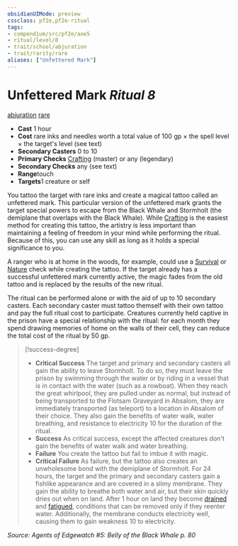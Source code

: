 ```yaml
---
obsidianUIMode: preview
cssclass: pf2e,pf2e-ritual
tags:
- compendium/src/pf2e/aoe5
- ritual/level/8
- trait/school/abjuration
- trait/rarity/rare
aliases: ["Unfettered Mark"]
---
```

# Unfettered Mark *Ritual 8*  
[abjuration](abjuration.md)  [rare](rare.md)  

- **Cast** 1 hour
- **Cost** rare inks and needles worth a total value of 100 gp × the spell level × the target's level (see text)
- **Secondary Casters** 0 to 10
- **Primary Checks** [Crafting](../../skills.md#Crafting) (master) or any (legendary)
- **Secondary Checks** any (see text)
- **Range**touch
- **Targets**1 creature or self

You tattoo the target with rare inks and create a magical tattoo called an unfettered mark. This particular version of the unfettered mark grants the target special powers to escape from the Black Whale and Stormholt (the demiplane that overlaps with the Black Whale). While [Crafting](../../skills.md#Crafting) is the easiest method for creating this tattoo, the artistry is less important than maintaining a feeling of freedom in your mind while performing the ritual. Because of this, you can use any skill as long as it holds a special significance to you.

A ranger who is at home in the woods, for example, could use a [Survival](../../skills.md#Survival) or [Nature](../../skills.md#Nature) check while creating the tattoo. If the target already has a successful unfettered mark currently active, the magic fades from the old tattoo and is replaced by the results of the new ritual.

The ritual can be performed alone or with the aid of up to 10 secondary casters. Each secondary caster must tattoo themself with their own tattoo and pay the full ritual cost to participate. Creatures currently held captive in the prison have a special relationship with the ritual: for each month they spend drawing memories of home on the walls of their cell, they can reduce the total cost of the ritual by 50 gp.

> [!success-degree] 
> - **Critical Success** The target and primary and secondary casters all gain the ability to leave Stormholt. To do so, they must leave the prison by swimming through the water or by riding in a vessel that is in contact with the water (such as a rowboat). When they reach the great whirlpool, they are pulled under as normal, but instead of being transported to the Flotsam Graveyard in Absalom, they are immediately transported (as teleport) to a location in Absalom of their choice. They also gain the benefits of water walk, water breathing, and resistance to electricity 10 for the duration of the ritual.
> - **Success** As critical success, except the affected creatures don't gain the benefits of water walk and water breathing.
> - **Failure** You create the tattoo but fail to imbue it with magic.
> - **Critical Failure** As failure, but the tattoo also creates an unwholesome bond with the demiplane of Stormholt. For 24 hours, the target and the primary and secondary casters gain a fishlike appearance and are covered in a slimy membrane. They gain the ability to breathe both water and air, but their skin quickly dries out when on land. After 1 hour on land they become [drained](conditions.md#Drained) and [fatigued](conditions.md#Fatigued), conditions that can be removed only if they reenter water. Additionally, the membrane conducts electricity well, causing them to gain weakness 10 to electricity.

*Source: Agents of Edgewatch #5: Belly of the Black Whale p. 80*